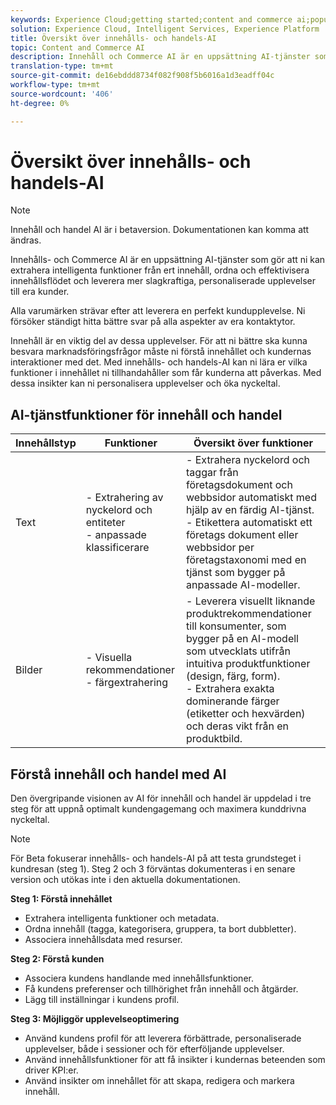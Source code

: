 ```yaml
---
keywords: Experience Cloud;getting started;content and commerce ai;popular topics;Intelligent Services;ccai
solution: Experience Cloud, Intelligent Services, Experience Platform
title: Översikt över innehålls- och handels-AI
topic: Content and Commerce AI
description: Innehåll och Commerce AI är en uppsättning AI-tjänster som gör att ni kan extrahera intelligenta funktioner från ert innehåll, ordna, effektivisera innehållsflödet och leverera mer slagkraftiga, personaliserade upplevelser till era kunder.
translation-type: tm+mt
source-git-commit: de16ebddd8734f082f908f5b6016a1d3eadff04c
workflow-type: tm+mt
source-wordcount: '406'
ht-degree: 0%

---
```



# Översikt över innehålls- och handels-AI

>[!NOTE]
>
>Innehåll och handel AI är i betaversion. Dokumentationen kan komma att ändras.

Innehålls- och Commerce AI är en uppsättning AI-tjänster som gör att ni kan extrahera intelligenta funktioner från ert innehåll, ordna och effektivisera innehållsflödet och leverera mer slagkraftiga, personaliserade upplevelser till era kunder.

Alla varumärken strävar efter att leverera en perfekt kundupplevelse. Ni försöker ständigt hitta bättre svar på alla aspekter av era kontaktytor.

Innehåll är en viktig del av dessa upplevelser. För att ni bättre ska kunna besvara marknadsföringsfrågor måste ni förstå innehållet och kundernas interaktioner med det. Med innehålls- och handels-AI kan ni lära er vilka funktioner i innehållet ni tillhandahåller som får kunderna att påverkas. Med dessa insikter kan ni personalisera upplevelser och öka nyckeltal.

## AI-tjänstfunktioner för innehåll och handel

| Innehållstyp | Funktioner | Översikt över funktioner |
| --- | --- | --- |
| Text | - Extrahering av nyckelord och entiteter <br>- anpassade klassificerare | - Extrahera nyckelord och taggar från företagsdokument och webbsidor automatiskt med hjälp av en färdig AI-tjänst. <br> - Etikettera automatiskt ett företags dokument eller webbsidor per företagstaxonomi med en tjänst som bygger på anpassade AI-modeller. |
| Bilder | - Visuella rekommendationer <br> - färgextrahering | - Leverera visuellt liknande produktrekommendationer till konsumenter, som bygger på en AI-modell som utvecklats utifrån intuitiva produktfunktioner (design, färg, form). <br> - Extrahera exakta dominerande färger (etiketter och hexvärden) och deras vikt från en produktbild. |

## Förstå innehåll och handel med AI

Den övergripande visionen av AI för innehåll och handel är uppdelad i tre steg för att uppnå optimalt kundengagemang och maximera kunddrivna nyckeltal.

>[!NOTE]
>
>För Beta fokuserar innehålls- och handels-AI på att testa grundsteget i kundresan (steg 1). Steg 2 och 3 förväntas dokumenteras i en senare version och utökas inte i den aktuella dokumentationen.

**Steg 1: Förstå innehållet**
- Extrahera intelligenta funktioner och metadata.
- Ordna innehåll (tagga, kategorisera, gruppera, ta bort dubbletter).
- Associera innehållsdata med resurser.

**Steg 2: Förstå kunden**
- Associera kundens handlande med innehållsfunktioner.
- Få kundens preferenser och tillhörighet från innehåll och åtgärder.
- Lägg till inställningar i kundens profil.

**Steg 3: Möjliggör upplevelseoptimering**
- Använd kundens profil för att leverera förbättrade, personaliserade upplevelser, både i sessioner och för efterföljande upplevelser.
- Använd innehållsfunktioner för att få insikter i kundernas beteenden som driver KPI:er.
- Använd insikter om innehållet för att skapa, redigera och markera innehåll.

